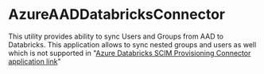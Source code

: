 # AzureAADDatabricksConnector
This utility provides ability to sync Users and Groups from AAD to Databricks. This application allows to sync nested groups and users as well which is not supported in "[Azure Databricks SCIM Provisioning Connector application link](https://docs.databricks.com/administration-guide/users-groups/scim/aad.html)"
